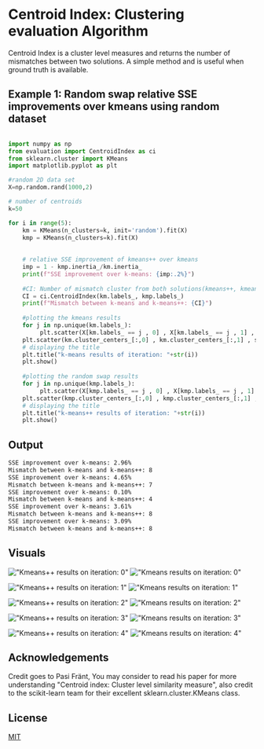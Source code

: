 # Centroid Index: Clustering evaluation Algorithm
Centroid Index is a cluster level measures and returns the number of mismatches between two solutions. A simple method and is useful when ground truth is available.

## Example 1: Random swap relative SSE improvements over kmeans using random dataset 

```python

import numpy as np
from evaluation import CentroidIndex as ci
from sklearn.cluster import KMeans
import matplotlib.pyplot as plt

#random 2D data set
X=np.random.rand(1000,2)

# number of centroids
k=50

for i in range(5):
    km = KMeans(n_clusters=k, init='random').fit(X)
    kmp = KMeans(n_clusters=k).fit(X)
    
    
    # relative SSE improvement of kmeans++ over kmeans
    imp = 1 - kmp.inertia_/km.inertia_
    print(f"SSE improvement over k-means: {imp:.2%}")
    
    #CI: Number of mismatch cluster from both solutions(kmeans++, kmeans)
    CI = ci.CentroidIndex(km.labels_, kmp.labels_)
    print(f"Mismatch between k-means and k-means++: {CI}")
    
    #plotting the kmeans results
    for j in np.unique(km.labels_):
         plt.scatter(X[km.labels_ == j , 0] , X[km.labels_ == j , 1] , label = j)
    plt.scatter(km.cluster_centers_[:,0] , km.cluster_centers_[:,1] , s = 80, color = 'k')
    # displaying the title
    plt.title("k-means results of iteration: "+str(i))
    plt.show()
    
    #plotting the random swap results
    for j in np.unique(kmp.labels_):
         plt.scatter(X[kmp.labels_ == j , 0] , X[kmp.labels_ == j , 1] , label = j)
    plt.scatter(kmp.cluster_centers_[:,0] , kmp.cluster_centers_[:,1] , s = 80, color = 'k')
    # displaying the title
    plt.title("k-means++ results of iteration: "+str(i))
    plt.show()
```
## Output
```bash
SSE improvement over k-means: 2.96%
Mismatch between k-means and k-means++: 8
SSE improvement over k-means: 4.65%
Mismatch between k-means and k-means++: 7
SSE improvement over k-means: 0.10%
Mismatch between k-means and k-means++: 4
SSE improvement over k-means: 3.61%
Mismatch between k-means and k-means++: 8
SSE improvement over k-means: 3.09%
Mismatch between k-means and k-means++: 8
```
## Visuals
!["Kmeans++ results on iteration: 0"](https://github.com/gulraizchoudhary/CentroidIndex/blob/main/img/kmp_0.png)
!["Kmeans results on iteration: 0"](https://github.com/gulraizchoudhary/CentroidIndex/blob/main/img/km_0.png)

!["Kmeans++ results on iteration: 1"](https://github.com/gulraizchoudhary/CentroidIndex/blob/main/img/kmp_01.png)
!["Kmeans results on iteration: 1"](https://github.com/gulraizchoudhary/CentroidIndex/blob/main/img/km_01.png)

!["Kmeans++ results on iteration: 2"](https://github.com/gulraizchoudhary/CentroidIndex/blob/main/img/kmp_02.png)
!["Kmeans results on iteration: 2"](https://github.com/gulraizchoudhary/CentroidIndex/blob/main/img/km_02.png)

!["Kmeans++ results on iteration: 3"](https://github.com/gulraizchoudhary/CentroidIndex/blob/main/img/kmp_03.png)
!["Kmeans results on iteration: 3"](https://github.com/gulraizchoudhary/CentroidIndex/blob/main/img/km_03.png)

!["Kmeans++ results on iteration: 4"](https://github.com/gulraizchoudhary/CentroidIndex/blob/main/img/kmp_04.png)
!["Kmeans results on iteration: 4"](https://github.com/gulraizchoudhary/CentroidIndex/blob/main/img/km_04.png)






## Acknowledgements
Credit goes to Pasi Fränt, You may consider to read his paper for more understanding "Centroid index: Cluster level similarity measure", also credit to the scikit-learn team for their excellent sklearn.cluster.KMeans class.

## License
[MIT](https://choosealicense.com/licenses/mit/)
